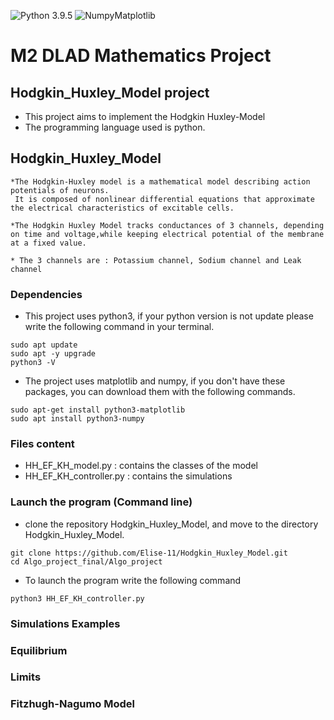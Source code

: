 ![Python 3.9.5](https://img.shields.io/badge/Python-3.9.5-blue.svg)
![NumpyMatplotlib](https://img.shields.io/badge/Dependencie-Numpy|Matplotlib-green.svg)


# M2 DLAD Mathematics Project


## Hodgkin_Huxley_Model project

* This project aims to implement the Hodgkin Huxley-Model
* The programming language used is python.


## Hodgkin_Huxley_Model

    *The Hodgkin-Huxley model is a mathematical model describing action potentials of neurons. 
     It is composed of nonlinear differential equations that approximate the electrical characteristics of excitable cells. 
     
    *The Hodgkin Huxley Model tracks conductances of 3 channels, depending on time and voltage,while keeping electrical potential of the membrane at a fixed value.
    
    * The 3 channels are : Potassium channel, Sodium channel and Leak channel
    
### Dependencies 

* This project uses python3, if your python version is not update please write the following command in your terminal.

```{}
sudo apt update
sudo apt -y upgrade
python3 -V
```

* The project uses matplotlib and numpy, if you don't have these packages, you can download them with the following commands.
```{}
sudo apt-get install python3-matplotlib
sudo apt install python3-numpy
```

### Files content

* HH_EF_KH_model.py : contains the classes of the model 
* HH_EF_KH_controller.py : contains the simulations 

### Launch the program (Command line)
* clone the repository Hodgkin_Huxley_Model, and move to the directory Hodgkin_Huxley_Model. 
```{}
git clone https://github.com/Elise-11/Hodgkin_Huxley_Model.git
cd Algo_project_final/Algo_project
```
* To launch the program write the following command

```{}
python3 HH_EF_KH_controller.py
```

### Simulations Examples 

### Equilibrium 

### Limits 

### Fitzhugh-Nagumo Model


